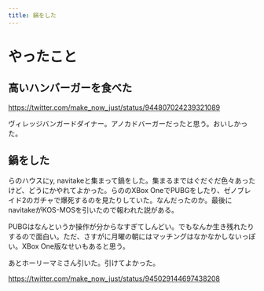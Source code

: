 ```yaml
---
title: 鍋をした
---
```


# やったこと

## 高いハンバーガーを食べた

https://twitter.com/make_now_just/status/944807024239321089

ヴィレッジバンガードダイナー。アノカドバーガーだったと思う。おいしかった。

## 鍋をした

らのハウスにy, navitakeと集まって鍋をした。集まるまではぐだぐだ色々あったけど、どうにかやれてよかった。らののXBox OneでPUBGをしたり、ゼノブレイド2のガチャで爆死するのを見たりしていた。なんだったのか。最後にnavitakeがKOS-MOSを引いたので報われた説がある。

PUBGはなんというか操作が分からなすぎてしんどい。でもなんか生き残れたりするので面白い。ただ、さすがに月曜の朝にはマッチングはなかなかしないっぽい。XBox One版なせいもあると思う。

あとホーリーマミさん引いた。引けてよかった。

https://twitter.com/make_now_just/status/945029144697438208
